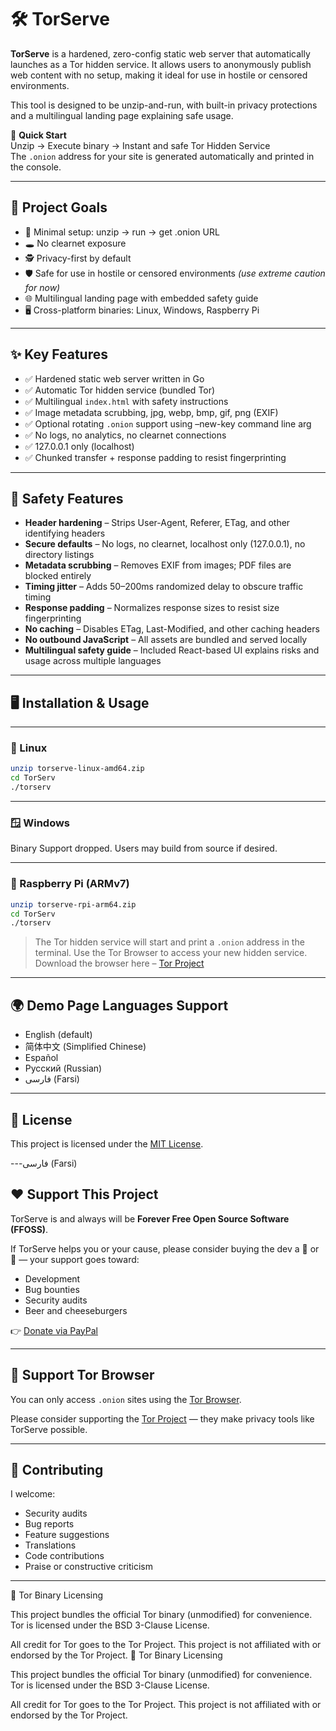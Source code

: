 # 🛠️ TorServe

**TorServe** is a hardened, zero-config static web server that automatically launches as a Tor hidden service. It allows users to anonymously publish web content with no setup, making it ideal for use in hostile or censored environments.

This tool is designed to be unzip-and-run, with built-in privacy protections and a multilingual landing page explaining safe usage.

🧭 **Quick Start**  
Unzip → Execute binary → Instant and safe Tor Hidden Service  
The `.onion` address for your site is generated automatically and printed in the console.

---

## 🎯 Project Goals

- 🧳 Minimal setup: unzip → run → get .onion URL
- 🕳️ No clearnet exposure
- 🕵️ Privacy-first by default
- 🛡️ Safe for use in hostile or censored environments *(use extreme caution for now)*
- 🌐 Multilingual landing page with embedded safety guide
- 🖥️ Cross-platform binaries: Linux, Windows, Raspberry Pi

---

## ✨ Key Features

- ✅ Hardened static web server written in Go
- ✅ Automatic Tor hidden service (bundled Tor)
- ✅ Multilingual `index.html` with safety instructions
- ✅ Image metadata scrubbing, jpg, webp, bmp, gif, png (EXIF)
- ✅ Optional rotating `.onion` support using –new-key command line arg
- ✅ No logs, no analytics, no clearnet connections
- ✅ 127.0.0.1 only (localhost)
- ✅ Chunked transfer + response padding to resist fingerprinting

---

## 🧠 Safety Features

- **Header hardening** – Strips User-Agent, Referer, ETag, and other identifying headers
- **Secure defaults** – No logs, no clearnet, localhost only (127.0.0.1), no directory listings
- **Metadata scrubbing** – Removes EXIF from images; PDF files are blocked entirely
- **Timing jitter** – Adds 50–200ms randomized delay to obscure traffic timing
- **Response padding** – Normalizes response sizes to resist size fingerprinting
- **No caching** – Disables ETag, Last-Modified, and other caching headers
- **No outbound JavaScript** – All assets are bundled and served locally
- **Multilingual safety guide** – Included React-based UI explains risks and usage across multiple languages

---

## 🖥️ Installation & Usage

---

### 🐧 Linux

```bash
unzip torserve-linux-amd64.zip
cd TorServ
./torserv
```

---

### 🪟 Windows

Binary Support dropped. Users may build from source if desired.

---

### 🍓 Raspberry Pi (ARMv7)

```bash
unzip torserve-rpi-arm64.zip
cd TorServ
./torserv
```

> The Tor hidden service will start and print a `.onion` address in the terminal. Use the Tor Browser to access your new hidden service. Download the browser here – [Tor Project](https://torproject.org/download/) 

---

## 🌍 Demo Page Languages Support

- English (default)
- 简体中文 (Simplified Chinese)
- Español
- Русский (Russian)
- <span dir="ltr">فارسی (Farsi)</span>

---

## 📜 License

This project is licensed under the [MIT License](LICENSE).

---<span dir="ltr">فارسی (Farsi)</span>

## ❤️ Support This Project

TorServe is and always will be **Forever Free Open Source Software (FFOSS)**.

If TorServe helps you or your cause, please consider buying the dev a 🍔 or 🍺 — your support goes toward:

- Development
- Bug bounties
- Security audits
- Beer and cheeseburgers

👉 [Donate via PayPal](https://paypal.me/torserv)

---

## 🧭 Support Tor Browser

You can only access `.onion` sites using the [Tor Browser](https://www.torproject.org/download/).

Please consider supporting the [Tor Project](https://support.torproject.org/) — they make privacy tools like TorServe possible.

---

## 👋 Contributing

I welcome:
- Security audits
- Bug reports
- Feature suggestions
- Translations
- Code contributions
- Praise or constructive criticism

---
🧅 Tor Binary Licensing

This project bundles the official Tor binary (unmodified) for convenience.
Tor is licensed under the BSD 3-Clause License.

All credit for Tor goes to the Tor Project. This project is not affiliated with or endorsed by the Tor Project.
🧅 Tor Binary Licensing

This project bundles the official Tor binary (unmodified) for convenience.
Tor is licensed under the BSD 3-Clause License.

All credit for Tor goes to the Tor Project. This project is not affiliated with or endorsed by the Tor Project.
